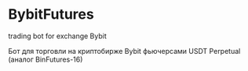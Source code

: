 # BybitFutures
trading bot for exchange Bybit

Бот для торговли на криптобирже Bybit фьючерсами USDT Perpetual (аналог BinFutures-16)
